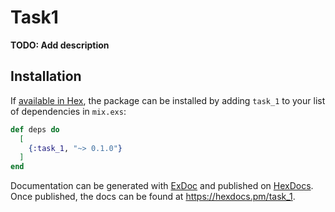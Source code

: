 # Task1

**TODO: Add description**

## Installation

If [available in Hex](https://hex.pm/docs/publish), the package can be installed
by adding `task_1` to your list of dependencies in `mix.exs`:

```elixir
def deps do
  [
    {:task_1, "~> 0.1.0"}
  ]
end
```

Documentation can be generated with [ExDoc](https://github.com/elixir-lang/ex_doc)
and published on [HexDocs](https://hexdocs.pm). Once published, the docs can
be found at <https://hexdocs.pm/task_1>.

